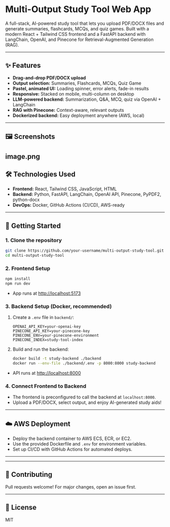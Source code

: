 # Multi-Output Study Tool Web App

A full-stack, AI-powered study tool that lets you upload PDF/DOCX files and generate summaries, flashcards, MCQs, and quiz games. Built with a modern React + Tailwind CSS frontend and a FastAPI backend with LangChain, OpenAI, and Pinecone for Retrieval-Augmented Generation (RAG).

---

## ✨ Features
- **Drag-and-drop PDF/DOCX upload**
- **Output selection:** Summaries, Flashcards, MCQs, Quiz Game
- **Pastel, animated UI:** Loading spinner, error alerts, fade-in results
- **Responsive:** Stacked on mobile, multi-column on desktop
- **LLM-powered backend:** Summarization, Q&A, MCQ, quiz via OpenAI + LangChain
- **RAG with Pinecone:** Context-aware, relevant outputs
- **Dockerized backend:** Easy deployment anywhere (AWS, local)

---

## 🖼️ Screenshots
<!-- Add screenshots here -->
image.png
---

## 🛠️ Technologies Used
- **Frontend:** React, Tailwind CSS, JavaScript, HTML
- **Backend:** Python, FastAPI, LangChain, OpenAI API, Pinecone, PyPDF2, python-docx
- **DevOps:** Docker, GitHub Actions (CI/CD), AWS-ready

---

## 🚀 Getting Started

### 1. Clone the repository
```bash
git clone https://github.com/your-username/multi-output-study-tool.git
cd multi-output-study-tool
```

### 2. Frontend Setup
```bash
npm install
npm run dev
```
- App runs at [http://localhost:5173](http://localhost:5173)

### 3. Backend Setup (Docker, recommended)
1. Create a `.env` file in `backend/`:
   ```env
   OPENAI_API_KEY=your-openai-key
   PINECONE_API_KEY=your-pinecone-key
   PINECONE_ENV=your-pinecone-environment
   PINECONE_INDEX=study-tool-index
   ```
2. Build and run the backend:
   ```bash
   docker build -t study-backend ./backend
   docker run --env-file ./backend/.env -p 8000:8000 study-backend
   ```
- API runs at [http://localhost:8000](http://localhost:8000)

### 4. Connect Frontend to Backend
- The frontend is preconfigured to call the backend at `localhost:8000`.
- Upload a PDF/DOCX, select output, and enjoy AI-generated study aids!

---

## ☁️ AWS Deployment
- Deploy the backend container to AWS ECS, ECR, or EC2.
- Use the provided Dockerfile and `.env` for environment variables.
- Set up CI/CD with GitHub Actions for automated deploys.

---



---

## 🤝 Contributing
Pull requests welcome! For major changes, open an issue first.

---

## 📧 License
MIT


